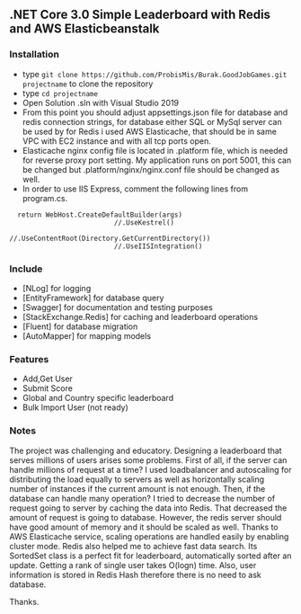 ## .NET Core 3.0 Simple Leaderboard with Redis and AWS Elasticbeanstalk ##

### Installation ###

* type `git clone https://github.com/ProbisMis/Burak.GoodJobGames.git projectname` to clone the repository 
* type `cd projectname`
* Open Solution .sln with Visual Studio 2019
* From this point you should adjust appsettings.json file for database and redis connection strings, for database  either SQL or MySql server can be used by 
for Redis i used AWS Elasticache, that should be in same VPC with EC2 instance and with all tcp ports open. 
* Elasticache nginx config file is located in .platform file, which is needed for reverse proxy port setting. My application runs on port 5001, this can be changed but .platform/nginx/nginx.conf file should be changed as well.
* In order to use IIS Express, comment the following lines from program.cs.  
```
  return WebHost.CreateDefaultBuilder(args)
                          //.UseKestrel()
                          //.UseContentRoot(Directory.GetCurrentDirectory())
                          //.UseIISIntegration()
```

### Include ###

* [NLog] for logging 
* [EntityFramework] for database query
* [Swagger] for documentation and testing purposes
* [StackExchange.Redis] for caching and leaderboard operations
* [Fluent] for database migration
* [AutoMapper] for mapping models

### Features ###

* Add,Get User 
* Submit Score
* Global and Country specific leaderboard
* Bulk Import User (not ready)

### Notes ###

The project was challenging and educatory. Designing a leaderboard that serves millions of users arises some problems. First of all, if the server can handle millions of request at a time? I used loadbalancer and autoscaling for distributing the load equally to servers as well as horizontally scaling number of instances if the current amount is not enough. Then, if the database can handle many operation? I tried to decrease the number of request going to server by caching the data into Redis. That decreased the amount of request is going to database. However, the redis server should have good amount of memory and it should be scaled as well. Thanks to AWS Elasticache service, scaling operations are handled easily by enabling cluster mode. Redis also helped me to achieve fast data search. Its SortedSet class is a perfect fit for leaderboard, automatically sorted after an update. Getting a rank of single user takes O(logn) time. Also, user information is stored in Redis Hash therefore there is no need to ask database. 

Thanks.
